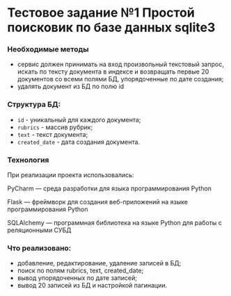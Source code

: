 # Тестовое задание №1 Простой поисковик по базе данных sqlite3
### Необходимые методы
- сервис должен принимать на вход произвольный текстовый запрос, искать по тексту документа в индексе и возвращать первые 20 документов со всеми полями БД, упорядоченные по дате создания;
- удалять документ из БД по полю  id

### Структура БД:

- `id` - уникальный для каждого документа;
- `rubrics` - массив рубрик;
- `text` - текст документа;
- `created_date` - дата создания документа.

### Технология
При реализации проекта использовались:

PyCharm — среда разработки для языка программирования Python

Flask — фреймворк для создания веб-приложений на языке программирования Python

SQLAlchemy — программная библиотека на языке Python для работы с реляционными СУБД

### Что реализовано:

- добавление, редактирование, удаление записей в БД;
- поиск по полям rubrics, text, created_date;
- вывод упорядоченных по дате записей;
- вывод 20 записей из БД и настройкой пагинации.